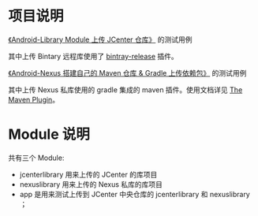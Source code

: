 # 项目说明

[《Android-Library Module 上传 JCenter 仓库》](http://blog.csdn.net/qq_32452623/article/details/79282605) 的测试用例

 其中上传 Bintary 远程库使用了 [bintray-release](https://github.com/novoda/bintray-release) 插件。




[《Android-Nexus 搭建自己的 Maven 仓库 & Gradle 上传依赖包》](http://blog.csdn.net/qq_32452623/article/details/79385595) 的测试用例

 其中上传 Nexus 私库使用的 gradle 集成的 maven 插件。使用文档详见 [The Maven Plugin](https://docs.gradle.org/current/userguide/maven_plugin.html)。

# Module 说明

共有三个 Module:
- jcenterlibrary
用来上传的 JCenter 的库项目
- nexuslibrary
用来上传的 Nexus 私库的库项目
- app
是用来测试上传到 JCenter 中央仓库的 jcenterlibrary 和 nexuslibrary ；
